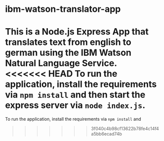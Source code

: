 # ibm-watson-translator-app
This is a Node.js Express App that translates text from english to german using the IBM Watson Natural Language Service.    
<<<<<<< HEAD
To run the application, install the requirements via `npm install` and then start the express server via `node index.js`.
=======
To run the application, install the requirements via `npm install` and 
>>>>>>> 3f040c4b98cf13622b78fe4c14f4a5bb6ecad74b
